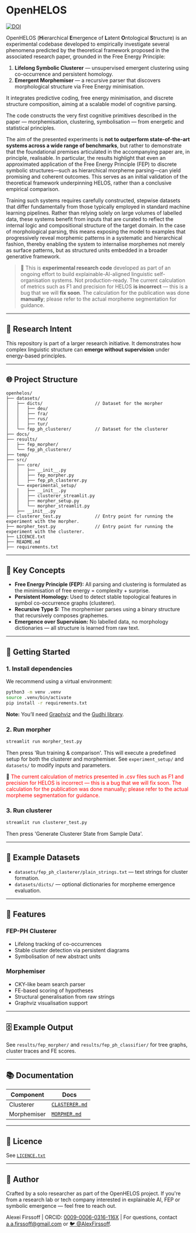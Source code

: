 # OpenHELOS

[![DOI](https://zenodo.org/badge/DOI/10.5281/zenodo.15592833.svg)](https://doi.org/10.5281/zenodo.15592833)

<!--[![arXiv](https://img.shields.io/badge/arXiv-2406.xxxxxv1-B31B1B.svg)](https://arxiv.org/abs/2406.xxxxx)-->

OpenHELOS (**H**ierarchical **E**mergence of **L**atent **O**ntological **S**tructure) is an experimental codebase developed to empirically investigate several phenomena predicted by the theoretical framework proposed in the associated research paper, grounded in the Free Energy Principle:

1. **Lifelong Symbolic Clusterer** — unsupervised emergent clustering using co-occurrence and persistent homology.
2. **Emergent Morphemiser** — a recursive parser that discovers morphological structure via Free Energy minimisation.

It integrates predictive coding, free energy minimisation, and discrete structure composition, aiming at a scalable model of cognitive parsing.

The code constructs the very first cognitive primitives described in the paper — morphemisation, clustering, symbolisation — from energetic and statistical principles.

The aim of the presented experiments is **not to outperform state-of-the-art systems across a wide range of benchmarks**, but rather to demonstrate that the foundational premises articulated in the accompanying paper are, in principle, realisable. In particular, the results highlight that even an approximated application of the Free Energy Principle (FEP) to discrete symbolic structures—such as hierarchical morpheme parsing—can yield promising and coherent outcomes. This serves as an initial validation of the theoretical framework underpinning HELOS, rather than a conclusive empirical comparison.

Training such systems requires carefully constructed, stepwise datasets that differ fundamentally from those typically employed in standard machine learning pipelines. Rather than relying solely on large volumes of labelled data, these systems benefit from inputs that are curated to reflect the internal logic and compositional structure of the target domain. In the case of morphological parsing, this means exposing the model to examples that progressively reveal morphemic patterns in a systematic and hierarchical fashion, thereby enabling the system to internalise morphemes not merely as surface patterns, but as structured units embedded in a broader generative framework.

> 🚨 This is **experimental research code** developed as part of an ongoing effort to build explainable-AI-aligned linguistic self-organisation systems. Not production-ready.
> The current calculation of metrics such as F1 and precision for HELOS **is incorrect** — this is a bug that we will **fix soon**. The calculation for the publication was done **manually**; please refer to the actual morpheme segmentation for guidance.

---

## 🔬 Research Intent

This repository is part of a larger research initiative. It demonstrates how complex linguistic structure can **emerge without supervision** under energy-based principles.

---

## 🌐 Project Structure

```plaintext
openhelos/
├── datasets/                      
│   ├── dicts/                    // Dataset for the morpher
│   │   ├── deu/
│   │   ├── fra/
│   │   ├── rus/
│   │   ├── tur/
│   └── fep_ph_clusterer/         // Dataset for the clusterer
├── docs/
├── results/
│   ├── fep_morpher/
│   └── fep_ph_clusterer/
├── temp/
├── src/
│   ├── core/
│   │   ├── __init__.py
│   │   ├── fep_morpher.py
│   │   ├── fep_ph_clasterer.py
│   └── experimental_setup/
│   │   ├── __init__.py
│   │   ├── clusterer_streamlit.py
│   │   ├── morpher_setup.py
│   │   └── morpher_streamlit.py
│   ├── __init__.py
├── clusterer_test.py             // Entry point for running the experiment with the morpher.
├── morpher_test.py               // Entry point for running the experiment with the clusterer.
├── LICENCE.txt
├── README.md
├── requirements.txt
```

---

## 🧠 Key Concepts

* **Free Energy Principle (FEP):** All parsing and clustering is formulated as the minimisation of free energy = complexity + surprise.
* **Persistent Homology:** Used to detect stable topological features in symbol co-occurrence graphs (clusterer).
* **Recursive Type S:** The morphemiser parses using a binary structure that recursively composes graphemes.
* **Emergence over Supervision:** No labelled data, no morphology dictionaries — all structure is learned from raw text.

---

## 🚀 Getting Started

### 1. Install dependencies

We recommend using a virtual environment:

```bash
python3 -m venv .venv
source .venv/bin/activate
pip install -r requirements.txt
```

**Note:** You’ll need [Graphviz](https://graphviz.org/download/) and the [Gudhi library](https://gudhi.inria.fr/).

### 2. Run morpher

```bash
streamlit run morpher_test.py
```
Then press 'Run training & comparison'.
This will execute a predefined setup for both the clusterer and morphemiser. 
See `experiment_setup/` and `datasets/` to modify inputs and parameters.

🚨 <span style="color:red">The current calculation of metrics presented in .csv files such as F1 and precision for HELOS is incorrect — this is a bug that we will fix soon. The calculation for the publication was done manually; please refer to the actual morpheme segmentation for guidance.</span>

### 3. Run clusterer

```bash
streamlit run clusterer_test.py
```
Then press 'Generate Clusterer State from Sample Data'.

---

## 📄 Example Datasets

* `datasets/fep_ph_clasterer/plain_strings.txt` — text strings for cluster formation.
* `datasets/dicts/` — optional dictionaries for morpheme emergence evaluation.

---

## 🧪 Features

### FEP-PH Clusterer

* Lifelong tracking of co-occurrences
* Stable cluster detection via persistent diagrams
* Symbolisation of new abstract units

### Morphemiser

* CKY-like beam search parser
* FE-based scoring of hypotheses
* Structural generalisation from raw strings
* Graphviz visualisation support

---

## 🗄 Example Output

See `results/fep_morpher/` and `results/fep_ph_classifier/` for tree graphs, cluster traces and FE scores.

---

## 📚 Documentation

| Component   | Docs                                |
| ----------- | ----------------------------------- |
| Clusterer   | [`CLASTERER.md`](docs/CLUSTERER.md) |
| Morphemiser | [`MORPHER.md`](docs/MORPHER.md)     |

---

## 📄 Licence

See [`LICENCE.txt`](LICENCE.txt)

---

## 🧽 Author

Crafted by a solo researcher as part of the OpenHELOS project.
If you're from a research lab or tech company interested in explainable AI, FEP or symbolic emergence — feel free to reach out.

Alexei Firssoff |
ORCID: [0009-0006-0316-116X](https://orcid.org/0009-0006-0316-116X) |
For questions, contact [a.a.firssoff@gmail.com](mailto:a.a.firssoff@gmail.com) or [🐦 @AlexFirssoff](https://x.com/AlexFirssoff).
